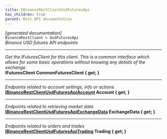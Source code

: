 ```yaml
---
title: IBinanceRestClientUsdFuturesApi
has_children: true
parent: Rest API documentation
---
```

*[generated documentation]*  
`BinanceRestClient > UsdFuturesApi`  
*Binance USD futures API endpoints*
  
***
*Get the IFuturesClient for this client. This is a common interface which allows for some basic operations without knowing any details of the exchange.*  
**IFuturesClient CommonFuturesClient { get; }**  
***
*Endpoints related to account settings, info or actions*  
**[IBinanceRestClientUsdFuturesApiAccount](IBinanceRestClientUsdFuturesApiAccount.html) Account { get; }**  
***
*Endpoints related to retrieving market data*  
**[IBinanceRestClientUsdFuturesApiExchangeData](IBinanceRestClientUsdFuturesApiExchangeData.html) ExchangeData { get; }**  
***
*Endpoints related to orders and trades*  
**[IBinanceRestClientUsdFuturesApiTrading](IBinanceRestClientUsdFuturesApiTrading.html) Trading { get; }**  
